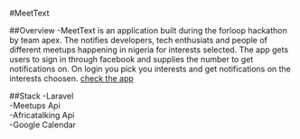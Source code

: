 #MeetText

##Overview
-MeetText is an application built during the forloop hackathon by team apex. The notifies developers, tech enthusiats and people of different meetups happening in nigeria for interests selected. The app gets users to sign in through facebook and supplies the number to get notifications on. On login you pick you interests and get notifications on the interests choosen. 
[check the app](http://apex.foorlopunilag.com/)

##Stack
-Laravel <br>
-Meetups Api <br>
-Africatalking Api <br>
-Google Calendar <br>
